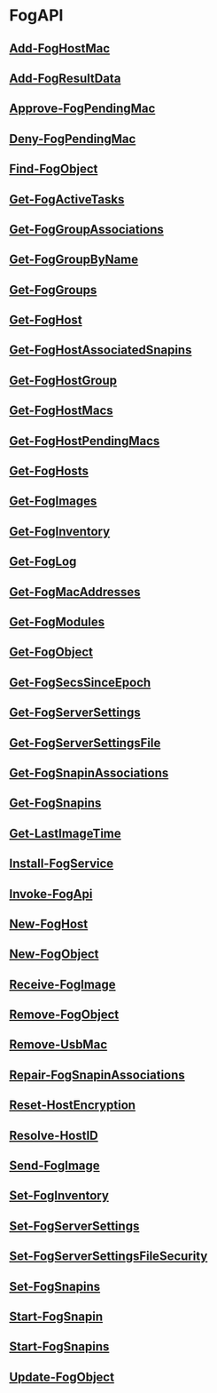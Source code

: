 # FogAPI

## [Add-FogHostMac](Add-FogHostMac.md)

## [Add-FogResultData](Add-FogResultData.md)

## [Approve-FogPendingMac](Approve-FogPendingMac.md)

## [Deny-FogPendingMac](Deny-FogPendingMac.md)

## [Find-FogObject](Find-FogObject.md)

## [Get-FogActiveTasks](Get-FogActiveTasks.md)

## [Get-FogGroupAssociations](Get-FogGroupAssociations.md)

## [Get-FogGroupByName](Get-FogGroupByName.md)

## [Get-FogGroups](Get-FogGroups.md)

## [Get-FogHost](Get-FogHost.md)

## [Get-FogHostAssociatedSnapins](Get-FogHostAssociatedSnapins.md)

## [Get-FogHostGroup](Get-FogHostGroup.md)

## [Get-FogHostMacs](Get-FogHostMacs.md)

## [Get-FogHostPendingMacs](Get-FogHostPendingMacs.md)

## [Get-FogHosts](Get-FogHosts.md)

## [Get-FogImages](Get-FogImages.md)

## [Get-FogInventory](Get-FogInventory.md)

## [Get-FogLog](Get-FogLog.md)

## [Get-FogMacAddresses](Get-FogMacAddresses.md)

## [Get-FogModules](Get-FogModules.md)

## [Get-FogObject](Get-FogObject.md)

## [Get-FogSecsSinceEpoch](Get-FogSecsSinceEpoch.md)

## [Get-FogServerSettings](Get-FogServerSettings.md)

## [Get-FogServerSettingsFile](Get-FogServerSettingsFile.md)

## [Get-FogSnapinAssociations](Get-FogSnapinAssociations.md)

## [Get-FogSnapins](Get-FogSnapins.md)

## [Get-LastImageTime](Get-LastImageTime.md)

## [Install-FogService](Install-FogService.md)

## [Invoke-FogApi](Invoke-FogApi.md)

## [New-FogHost](New-FogHost.md)

## [New-FogObject](New-FogObject.md)

## [Receive-FogImage](Receive-FogImage.md)

## [Remove-FogObject](Remove-FogObject.md)

## [Remove-UsbMac](Remove-UsbMac.md)

## [Repair-FogSnapinAssociations](Repair-FogSnapinAssociations.md)

## [Reset-HostEncryption](Reset-HostEncryption.md)

## [Resolve-HostID](Resolve-HostID.md)

## [Send-FogImage](Send-FogImage.md)

## [Set-FogInventory](Set-FogInventory.md)

## [Set-FogServerSettings](Set-FogServerSettings.md)

## [Set-FogServerSettingsFileSecurity](Set-FogServerSettingsFileSecurity.md)

## [Set-FogSnapins](Set-FogSnapins.md)

## [Start-FogSnapin](Start-FogSnapin.md)

## [Start-FogSnapins](Start-FogSnapins.md)

## [Update-FogObject](Update-FogObject.md)


